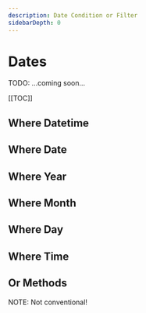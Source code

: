 ```yaml
---
description: Date Condition or Filter
sidebarDepth: 0
---
```


# Dates

TODO: ...coming soon...

[[TOC]]

## Where Datetime

## Where Date

## Where Year

## Where Month

## Where Day

## Where Time

## Or Methods

NOTE: Not conventional!

